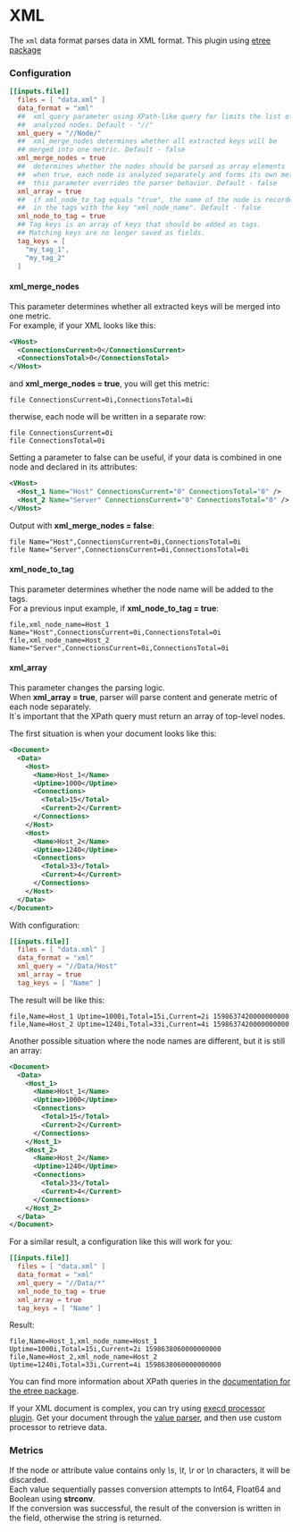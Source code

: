 # XML

The `xml` data format parses data in XML format.
This plugin using [etree package](https://github.com/beevik/etree)

### Configuration

```toml
[[inputs.file]]
  files = [ "data.xml" ]
  data_format = "xml"
  ##  xml_query parameter using XPath-like query for limits the list of 
  ##  analyzed nodes. Default - "//"
  xml_query = "//Node/"
  ##  xml_merge_nodes determines whether all extracted keys will be 
  ## merged into one metric. Default - false
  xml_merge_nodes = true
  ##  determines whether the nodes should be parsed as array elements
  ##  when true, each node is analyzed separately and forms its own metric
  ##  this parameter overrides the parser behavior. Default - false
  xml_array = true
  ##  if xml_node_to_tag equals "true", the name of the node is recorded 
  ##  in the tags with the key "xml_node_name". Default - false
  xml_node_to_tag = true
  ## Tag keys is an array of keys that should be added as tags.
  ## Matching keys are no longer saved as fields.
  tag_keys = [
    "my_tag_1",
    "my_tag_2"
  ]
```

#### xml_merge_nodes

This parameter determines whether all extracted keys will be merged into one metric.  
For example, if your XML looks like this:
```xml
<VHost>
  <ConnectionsCurrent>0</ConnectionsCurrent>
  <ConnectionsTotal>0</ConnectionsTotal>
</VHost>
```
and **xml_merge_nodes = true**, you will get this metric:
```
file ConnectionsCurrent=0i,ConnectionsTotal=0i
```
therwise, each node will be written in a separate row:
```
file ConnectionsCurrent=0i
file ConnectionsTotal=0i
```

Setting a parameter to false can be useful, if your data is combined in one node and declared in its attributes:
```xml
<VHost>
  <Host_1 Name="Host" ConnectionsCurrent="0" ConnectionsTotal="0" />
  <Host_2 Name="Server" ConnectionsCurrent="0" ConnectionsTotal="0" />
</VHost>
```
Output with **xml_merge_nodes = false**:
```
file Name="Host",ConnectionsCurrent=0i,ConnectionsTotal=0i
file Name="Server",ConnectionsCurrent=0i,ConnectionsTotal=0i
```

#### xml_node_to_tag
This parameter determines whether the node name will be added to the tags.  
For a previous input example, if **xml_node_to_tag = true**:
```
file,xml_node_name=Host_1 Name="Host",ConnectionsCurrent=0i,ConnectionsTotal=0i
file,xml_node_name=Host_2 Name="Server",ConnectionsCurrent=0i,ConnectionsTotal=0i
```

#### xml_array
This parameter changes the parsing logic.  
When **xml_array = true**, parser will parse content and generate metric of each node separately.  
It\`s important that the XPath query must return an array of top-level nodes.  
  
The first situation is when your document looks like this:
```xml
<Document>
  <Data>
    <Host>
      <Name>Host_1</Name>
      <Uptime>1000</Uptime>
      <Connections>
        <Total>15</Total>
        <Current>2</Current>
      </Connections>
    </Host>
    <Host>
      <Name>Host_2</Name>
      <Uptime>1240</Uptime>
      <Connections>
        <Total>33</Total>
        <Current>4</Current>
      </Connections>
    </Host>
  </Data>
</Document>
```
With configuration:
```toml
[[inputs.file]]
  files = [ "data.xml" ]
  data_format = "xml"
  xml_query = "//Data/Host"
  xml_array = true
  tag_keys = [ "Name" ]
```
The result will be like this:
```
file,Name=Host_1 Uptime=1000i,Total=15i,Current=2i 1598637420000000000
file,Name=Host_2 Uptime=1240i,Total=33i,Current=4i 1598637420000000000
```
  
Another possible situation where the node names are different, but it is still an array:
```xml
<Document>
  <Data>
    <Host_1>
      <Name>Host_1</Name>
      <Uptime>1000</Uptime>
      <Connections>
        <Total>15</Total>
        <Current>2</Current>
      </Connections>
    </Host_1>
    <Host_2>
      <Name>Host_2</Name>
      <Uptime>1240</Uptime>
      <Connections>
        <Total>33</Total>
        <Current>4</Current>
      </Connections>
    </Host_2>
  </Data>
</Document>
```
For a similar result, a configuration like this will work for you:
```toml
[[inputs.file]]
  files = [ "data.xml" ]
  data_format = "xml"
  xml_query = "//Data/*"
  xml_node_to_tag = true
  xml_array = true
  tag_keys = [ "Name" ]
```
Result:
```
file,Name=Host_1,xml_node_name=Host_1 Uptime=1000i,Total=15i,Current=2i 1598638060000000000
file,Name=Host_2,xml_node_name=Host_2 Uptime=1240i,Total=33i,Current=4i 1598638060000000000
```
  
You can find more information about XPath queries in the [documentation for the etree package](https://pkg.go.dev/github.com/beevik/etree?tab=doc#Path).  
  
If your XML document is complex, you can try using [execd processor plugin](../../../plugins/processors/execd). Get your document through the [value parser](../value), and then use custom processor to retrieve data.

### Metrics

If the node or attribute value contains only *\s*, *\t*, *\r* or *\n* characters, it will be discarded.  
Each value sequentially passes conversion attempts to Int64, Float64 and Boolean using **strconv**.  
If the conversion was successful, the result of the conversion is written in the field, otherwise the string is returned.
